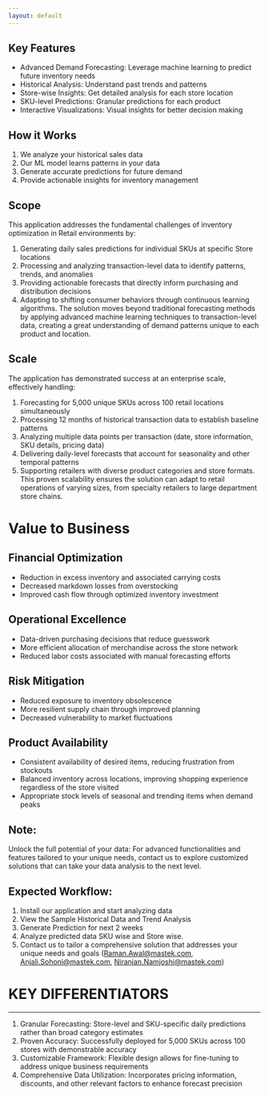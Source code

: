 ```yaml
---
layout: default
---
```


## Key Features

*   Advanced Demand Forecasting: Leverage machine learning to predict future inventory needs
*   Historical Analysis: Understand past trends and patterns
*   Store-wise Insights: Get detailed analysis for each store location
*   SKU-level Predictions: Granular predictions for each product
*   Interactive Visualizations: Visual insights for better decision making

## How it Works

1.  We analyze your historical sales data
2.  Our ML model learns patterns in your data
3.  Generate accurate predictions for future demand
4.  Provide actionable insights for inventory management

## Scope

This application addresses the fundamental challenges of inventory optimization in Retail environments by:
1.  Generating daily sales predictions for individual SKUs at specific Store locations
2.  Processing and analyzing transaction-level data to identify patterns, trends, and anomalies
3.  Providing actionable forecasts that directly inform purchasing and distribution decisions
4.  Adapting to shifting consumer behaviors through continuous learning algorithms. The solution moves beyond traditional forecasting methods by applying advanced machine learning techniques to transaction-level data, creating a great understanding of demand patterns unique to each product and location.

## Scale

The application has demonstrated success at an enterprise scale, effectively handling:
1.  Forecasting for 5,000 unique SKUs across 100 retail locations simultaneously
2.  Processing 12 months of historical transaction data to establish baseline patterns
3.  Analyzing multiple data points per transaction (date, store information, SKU details, pricing data)
4.  Delivering daily-level forecasts that account for seasonality and other temporal patterns
5.  Supporting retailers with diverse product categories and store formats. This proven scalability ensures the solution can adapt to retail operations of varying sizes, from specialty retailers to large department store chains.

# Value to Business

## Financial Optimization

*   Reduction in excess inventory and associated carrying costs
*   Decreased markdown losses from overstocking
*   Improved cash flow through optimized inventory investment

## Operational Excellence

*   Data-driven purchasing decisions that reduce guesswork
*   More efficient allocation of merchandise across the store network
*   Reduced labor costs associated with manual forecasting efforts

## Risk Mitigation

*   Reduced exposure to inventory obsolescence
*   More resilient supply chain through improved planning
*   Decreased vulnerability to market fluctuations

## Product Availability

*   Consistent availability of desired items, reducing frustration from stockouts
*   Balanced inventory across locations, improving shopping experience regardless of the store visited
*   Appropriate stock levels of seasonal and trending items when demand peaks

## Note:

Unlock the full potential of your data: For advanced functionalities and features tailored to your unique needs, contact us to explore customized solutions that can take your data analysis to the next level.

## Expected Workflow:

1.  Install our application and start analyzing data
2.  View the Sample Historical Data and Trend Analysis
3.  Generate Prediction for next 2 weeks
4.  Analyze predicted data SKU wise and Store wise.
5.  Contact us to tailor a comprehensive solution that addresses your unique needs and goals (Raman.Awal@mastek.com, Anjali.Sohoni@mastek.com, Niranjan.Namjoshi@mastek.com)

# KEY DIFFERENTIATORS
* * *
1.  Granular Forecasting: Store-level and SKU-specific daily predictions rather than broad category estimates
2.  Proven Accuracy: Successfully deployed for 5,000 SKUs across 100 stores with demonstrable accuracy
3.  Customizable Framework: Flexible design allows for fine-tuning to address unique business requirements
4.  Comprehensive Data Utilization: Incorporates pricing information, discounts, and other relevant factors to enhance forecast precision
